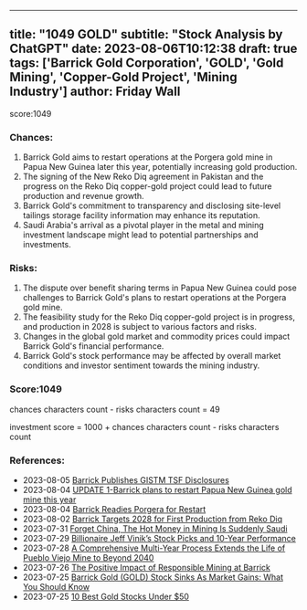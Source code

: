 
---
title: "1049 GOLD"
subtitle: "Stock Analysis by ChatGPT"
date: 2023-08-06T10:12:38
draft: true
tags: ['Barrick Gold Corporation', 'GOLD', 'Gold Mining', 'Copper-Gold Project', 'Mining Industry']
author: Friday Wall
---

score:1049
### Chances:
1. Barrick Gold aims to restart operations at the Porgera gold mine in Papua New Guinea later this year, potentially increasing gold production.
2. The signing of the New Reko Diq agreement in Pakistan and the progress on the Reko Diq copper-gold project could lead to future production and revenue growth.
3. Barrick Gold's commitment to transparency and disclosing site-level tailings storage facility information may enhance its reputation.
4. Saudi Arabia's arrival as a pivotal player in the metal and mining investment landscape might lead to potential partnerships and investments.
### Risks:
1. The dispute over benefit sharing terms in Papua New Guinea could pose challenges to Barrick Gold's plans to restart operations at the Porgera gold mine.
2. The feasibility study for the Reko Diq copper-gold project is in progress, and production in 2028 is subject to various factors and risks.
3. Changes in the global gold market and commodity prices could impact Barrick Gold's financial performance.
4. Barrick Gold's stock performance may be affected by overall market conditions and investor sentiment towards the mining industry.
### Score:1049
chances characters count - risks characters count = 49

investment score = 1000 + chances characters count - risks characters count
### References:
- 2023-08-05 [Barrick Publishes GISTM TSF Disclosures](https://finance.yahoo.com/news/barrick-publishes-gistm-tsf-disclosures-160000624.html?.tsrc=rss)
- 2023-08-04 [UPDATE 1-Barrick plans to restart Papua New Guinea gold mine this year](https://finance.yahoo.com/news/1-barrick-plans-restart-papua-120654599.html?.tsrc=rss)
- 2023-08-04 [Barrick Readies Porgera for Restart](https://finance.yahoo.com/news/barrick-readies-porgera-restart-114500770.html?.tsrc=rss)
- 2023-08-02 [Barrick Targets 2028 for First Production from Reko Diq](https://finance.yahoo.com/news/barrick-targets-2028-first-production-163000445.html?.tsrc=rss)
- 2023-07-31 [Forget China, The Hot Money in Mining Is Suddenly Saudi](https://finance.yahoo.com/news/mining-world-turns-saudi-cash-115310206.html?.tsrc=rss)
- 2023-07-29 [Billionaire Jeff Vinik’s Stock Picks and 10-Year Performance](https://finance.yahoo.com/news/billionaire-jeff-vinik-stock-picks-183947618.html?.tsrc=rss)
- 2023-07-28 [A Comprehensive Multi-Year Process Extends the Life of Pueblo Viejo Mine to Beyond 2040](https://finance.yahoo.com/news/comprehensive-multi-process-extends-life-220100770.html?.tsrc=rss)
- 2023-07-26 [The Positive Impact of Responsible Mining at Barrick](https://finance.yahoo.com/news/positive-impact-responsible-mining-barrick-185300294.html?.tsrc=rss)
- 2023-07-25 [Barrick Gold (GOLD) Stock Sinks As Market Gains: What You Should Know](https://finance.yahoo.com/news/barrick-gold-gold-stock-sinks-221522432.html?.tsrc=rss)
- 2023-07-25 [10 Best Gold Stocks Under $50](https://finance.yahoo.com/news/10-best-gold-stocks-under-185031808.html?.tsrc=rss)


                